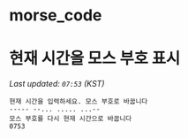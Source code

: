 # morse_code
# 현재 시간을 모스 부호 표시
<!-- MORSE_TIME_START -->
_Last updated: `07:53` (KST)_

```
현재 시간을 입력하세요. 모스 부호로 바꿉니다
----- --... ..... ...--
모스 부호를 다시 현재 시간으로 바꿉니다
0753
```
<!-- MORSE_TIME_END -->
